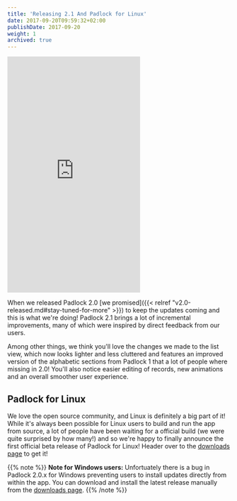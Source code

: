 ```yaml
---
title: 'Releasing 2.1 And Padlock for Linux'
date: 2017-09-20T09:59:32+02:00
publishDate: 2017-09-20
weight: 1
archived: true
---
```


<iframe width="300" height="533" frameborder="0" allowfullscreen class="video float right"
    src="https://www.youtube.com/embed/DkAGo9XoKwU?rel=0&amp;controls=0&amp;showinfo=0"
></iframe>

When we released Padlock 2.0 [we promised]({{< relref
"v2.0-released.md#stay-tuned-for-more" >}}) to keep the updates coming and this
is what we're doing! Padlock 2.1 brings a lot of incremental improvements, many
of which were inspired by direct feedback from our users.

Among other things, we think you'll love the changes we made to the list view,
which now looks lighter and less cluttered and features an improved version of
the alphabetic sections from Padlock 1 that a lot of people where missing in
2.0! You'll also notice easier editing of records, new animations and an
overall smoother user experience.

## Padlock for Linux

We love the open source community, and Linux is definitely a big part of it!
While it's always been possible for Linux users to build and run the app from
source, a lot of people have been waiting for a official build (we were quite
surprised by how many!) and so we're happy to finally announce the first
official beta release of Padlock for Linux! Header over to the [downloads
page](https://padlock.io/downloads/) to get it!

{{% note %}}
**Note for Windows users:** Unfortuately there is a bug in Padlock 2.0.x for
Windows preventing users to install updates directly from within the app. You
can download and install the latest release manually from the [downloads
page](https://padlock.io/downloads/).
{{% /note %}}

